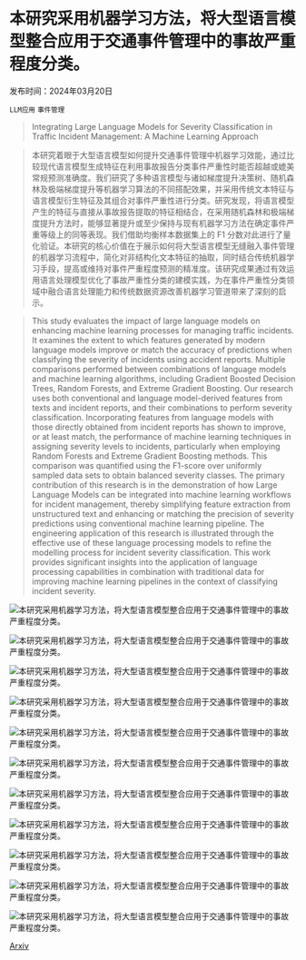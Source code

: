 # 本研究采用机器学习方法，将大型语言模型整合应用于交通事件管理中的事故严重程度分类。

发布时间：2024年03月20日

`LLM应用` `事件管理`

> Integrating Large Language Models for Severity Classification in Traffic Incident Management: A Machine Learning Approach

> 本研究着眼于大型语言模型如何提升交通事件管理中机器学习效能，通过比较现代语言模型生成特征在利用事故报告分类事件严重性时能否超越或媲美常规预测准确度。我们研究了多种语言模型与诸如梯度提升决策树、随机森林及极端梯度提升等机器学习算法的不同搭配效果，并采用传统文本特征与语言模型衍生特征及其组合对事件严重性进行分类。研究发现，将语言模型产生的特征与直接从事故报告提取的特征相结合，在采用随机森林和极端梯度提升方法时，能够显著提升或至少保持与现有机器学习方法在确定事件严重等级上的同等表现。我们借助均衡样本数据集上的 F1 分数对此进行了量化验证。本研究的核心价值在于展示如何将大型语言模型无缝融入事件管理的机器学习流程中，简化对非结构化文本特征的抽取，同时结合传统机器学习手段，提高或维持对事件严重程度预测的精准度。该研究成果通过有效运用语言处理模型优化了事故严重性分类的建模实践，为在事件严重性分类领域中融合语言处理能力和传统数据资源改善机器学习管道带来了深刻的启示。

> This study evaluates the impact of large language models on enhancing machine learning processes for managing traffic incidents. It examines the extent to which features generated by modern language models improve or match the accuracy of predictions when classifying the severity of incidents using accident reports. Multiple comparisons performed between combinations of language models and machine learning algorithms, including Gradient Boosted Decision Trees, Random Forests, and Extreme Gradient Boosting. Our research uses both conventional and language model-derived features from texts and incident reports, and their combinations to perform severity classification. Incorporating features from language models with those directly obtained from incident reports has shown to improve, or at least match, the performance of machine learning techniques in assigning severity levels to incidents, particularly when employing Random Forests and Extreme Gradient Boosting methods. This comparison was quantified using the F1-score over uniformly sampled data sets to obtain balanced severity classes. The primary contribution of this research is in the demonstration of how Large Language Models can be integrated into machine learning workflows for incident management, thereby simplifying feature extraction from unstructured text and enhancing or matching the precision of severity predictions using conventional machine learning pipeline. The engineering application of this research is illustrated through the effective use of these language processing models to refine the modelling process for incident severity classification. This work provides significant insights into the application of language processing capabilities in combination with traditional data for improving machine learning pipelines in the context of classifying incident severity.

![本研究采用机器学习方法，将大型语言模型整合应用于交通事件管理中的事故严重程度分类。](../../../paper_images/2403.13547/x1.png)

![本研究采用机器学习方法，将大型语言模型整合应用于交通事件管理中的事故严重程度分类。](../../../paper_images/2403.13547/x2.png)

![本研究采用机器学习方法，将大型语言模型整合应用于交通事件管理中的事故严重程度分类。](../../../paper_images/2403.13547/x3.png)

![本研究采用机器学习方法，将大型语言模型整合应用于交通事件管理中的事故严重程度分类。](../../../paper_images/2403.13547/x4.png)

![本研究采用机器学习方法，将大型语言模型整合应用于交通事件管理中的事故严重程度分类。](../../../paper_images/2403.13547/x5.png)

![本研究采用机器学习方法，将大型语言模型整合应用于交通事件管理中的事故严重程度分类。](../../../paper_images/2403.13547/x6.png)

![本研究采用机器学习方法，将大型语言模型整合应用于交通事件管理中的事故严重程度分类。](../../../paper_images/2403.13547/x7.png)

![本研究采用机器学习方法，将大型语言模型整合应用于交通事件管理中的事故严重程度分类。](../../../paper_images/2403.13547/x8.png)

![本研究采用机器学习方法，将大型语言模型整合应用于交通事件管理中的事故严重程度分类。](../../../paper_images/2403.13547/x9.png)

![本研究采用机器学习方法，将大型语言模型整合应用于交通事件管理中的事故严重程度分类。](../../../paper_images/2403.13547/x10.png)

![本研究采用机器学习方法，将大型语言模型整合应用于交通事件管理中的事故严重程度分类。](../../../paper_images/2403.13547/x11.png)

[Arxiv](https://arxiv.org/abs/2403.13547)